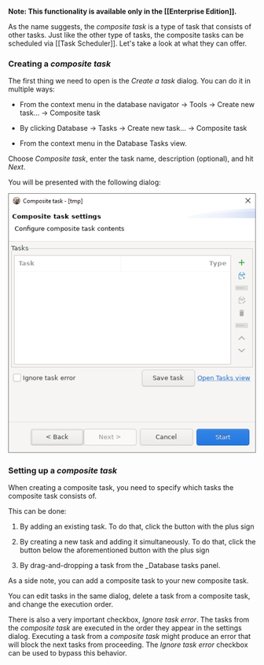 **Note: This functionality is available only in the [[Enterprise Edition]].**

As the name suggests, the _composite task_ is a type of task that consists of other tasks. 
Just like the other type of tasks, the composite tasks can be scheduled via [[Task Scheduler]].
Let's take a look at what they can offer.

### Creating a _composite task_

The first thing we need to open is the _Create a task_ dialog. You can do it in multiple ways:

- From the context menu in the database navigator -> Tools -> Create new task... -> Composite task

- By clicking Database -> Tasks -> Create new task... -> Composite task

- From the context menu in the Database Tasks view.

Choose _Composite task_, enter the task name, description (optional), and hit _Next_.

You will be presented with the following dialog:

![](images/comp-task-settings-dialog.png)

### Setting up a _composite task_

When creating a composite task, you need to specify which tasks the composite task consists of.

This can be done:

1. By adding an existing task. To do that, click the button with the plus sign

2. By creating a new task and adding it simultaneously. To do that, click the button 
   below the aforementioned button with the plus sign

3. By drag-and-dropping a task from the _Database tasks panel.

As a side note, you can add a composite task to your new composite task.

You can edit tasks in the same dialog, 
delete a task from a composite task, and change the execution order.

There is also a very important checkbox, _Ignore task error_. 
The tasks from the _composite task_ are executed in the order they appear in the settings dialog. 
Executing a task from a _composite task_ might produce an error that will block the next tasks from proceeding. 
The _Ignore task error_ checkbox can be used to bypass this behavior.